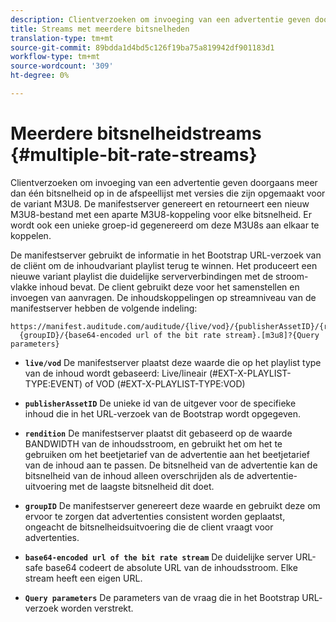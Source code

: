 ```yaml
---
description: Clientverzoeken om invoeging van een advertentie geven doorgaans meer dan één bitsnelheid op in de afspeellijst met versies die zijn opgemaakt voor de variant M3U8. De manifestserver genereert en retourneert een nieuw M3U8-bestand met een aparte M3U8-koppeling voor elke bitsnelheid. Er wordt ook een unieke groep-id gegenereerd om deze M3U8s aan elkaar te koppelen.
title: Streams met meerdere bitsnelheden
translation-type: tm+mt
source-git-commit: 89bdda1d4bd5c126f19ba75a819942df901183d1
workflow-type: tm+mt
source-wordcount: '309'
ht-degree: 0%

---
```



# Meerdere bitsnelheidstreams {#multiple-bit-rate-streams}

Clientverzoeken om invoeging van een advertentie geven doorgaans meer dan één bitsnelheid op in de afspeellijst met versies die zijn opgemaakt voor de variant M3U8. De manifestserver genereert en retourneert een nieuw M3U8-bestand met een aparte M3U8-koppeling voor elke bitsnelheid. Er wordt ook een unieke groep-id gegenereerd om deze M3U8s aan elkaar te koppelen.

De manifestserver gebruikt de informatie in het Bootstrap URL-verzoek van de cliënt om de inhoudvariant playlist terug te winnen. Het produceert een nieuwe variant playlist die duidelijke serververbindingen met de stroom-vlakke inhoud bevat. De client gebruikt deze voor het samenstellen en invoegen van aanvragen. De inhoudskoppelingen op streamniveau van de manifestserver hebben de volgende indeling:

```
https://manifest.auditude.com/auditude/{live/vod}/{publisherAssetID}/{rendition}/
  {groupID}/{base64-encoded url of the bit rate stream}.[m3u8]?{Query parameters}
```

* **`live/vod`** De manifestserver plaatst deze waarde die op het playlist type van de inhoud wordt gebaseerd: Live/lineair (#EXT-X-PLAYLIST-TYPE:EVENT) of VOD (#EXT-X-PLAYLIST-TYPE:VOD)

* **`publisherAssetID`** De unieke id van de uitgever voor de specifieke inhoud die in het URL-verzoek van de Bootstrap wordt opgegeven.

* **`rendition`** De manifestserver plaatst dit gebaseerd op de waarde BANDWIDTH van de inhoudsstroom, en gebruikt het om het te gebruiken om het beetjetarief van de advertentie aan het beetjetarief van de inhoud aan te passen. De bitsnelheid van de advertentie kan de bitsnelheid van de inhoud alleen overschrijden als de advertentie-uitvoering met de laagste bitsnelheid dit doet.

* **`groupID`** De manifestserver genereert deze waarde en gebruikt deze om ervoor te zorgen dat advertenties consistent worden geplaatst, ongeacht de bitsnelheidsuitvoering die de client vraagt voor advertenties.

* **`base64-encoded url of the bit rate stream`** De duidelijke server URL-safe base64 codeert de absolute URL van de inhoudsstroom. Elke stream heeft een eigen URL.

* **`Query parameters`** De parameters van de vraag die in het Bootstrap URL- verzoek worden verstrekt.

